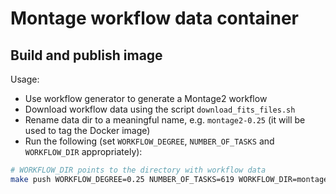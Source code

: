 # Montage workflow data container

## Build and publish image

Usage:
- Use workflow generator to generate a Montage2 workflow
- Download workflow data using the script `download_fits_files.sh`
- Rename data dir to a meaningful name, e.g. `montage2-0.25` (it will be used to tag the Docker image)
- Run the following (set `WORKFLOW_DEGREE`, `NUMBER_OF_TASKS` and `WORKFLOW_DIR` appropriately):

```bash
# WORKFLOW_DIR points to the directory with workflow data
make push WORKFLOW_DEGREE=0.25 NUMBER_OF_TASKS=619 WORKFLOW_DIR=montage2-0.25
```
